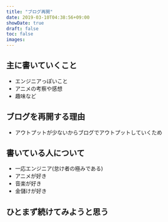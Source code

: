 ```yaml
---
title: "ブログ再開"
date: 2019-03-10T04:38:56+09:00
showDate: true
draft: false
toc: false
images:
---
```


## 主に書いていくこと

- エンジニアっぽいこと
- アニメの考察や感想
- 趣味など

## ブログを再開する理由

- アウトプットが少ないからブログでアウトプットしていくため

## 書いている人について

- 一応エンジニア(怠け者の極みである)
- アニメが好き
- 音楽が好き
- 金儲けが好き

## ひとまず続けてみようと思う
